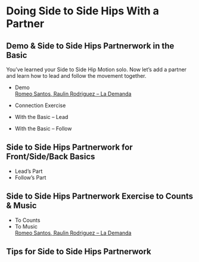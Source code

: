 # Doing Side to Side Hips With a Partner

## Demo & Side to Side Hips Partnerwork in the Basic

You’ve learned your Side to Side Hip Motion solo. Now let’s add a partner and learn how to lead and follow the movement together.

* Demo
<br>[Romeo Santos, Raulin Rodriguez – La Demanda](https://www.youtube.com/watch?v=cOy4siyFp0U)

* Connection Exercise
* With the Basic – Lead
* With the Basic – Follow

## Side to Side Hips Partnerwork for Front/Side/Back Basics

* Lead’s Part
* Follow’s Part

## Side to Side Hips Partnerwork Exercise to Counts & Music

* To Counts
* To Music
<br>[Romeo Santos, Raulin Rodriguez – La Demanda](https://www.youtube.com/watch?v=cOy4siyFp0U)

## Tips for Side to Side Hips Partnerwork
